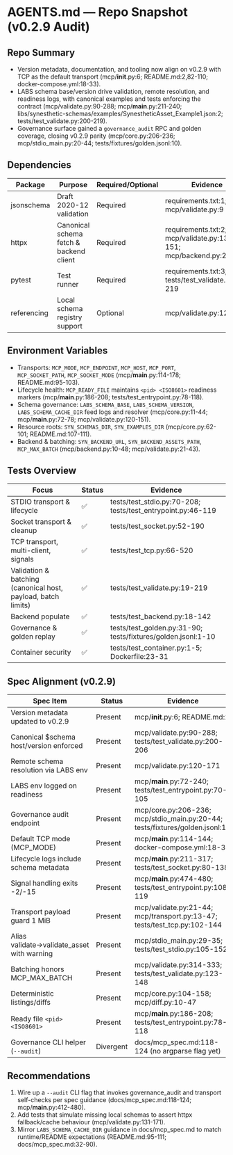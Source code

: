 # AGENTS.md — Repo Snapshot (v0.2.9 Audit)

## Repo Summary
- Version metadata, documentation, and tooling now align on v0.2.9 with TCP as the default transport (mcp/__init__.py:6; README.md:2,82-110; docker-compose.yml:18-33).
- LABS schema base/version drive validation, remote resolution, and readiness logs, with canonical examples and tests enforcing the contract (mcp/validate.py:90-288; mcp/__main__.py:211-240; libs/synesthetic-schemas/examples/SynestheticAsset_Example1.json:2; tests/test_validate.py:200-219).
- Governance surface gained a `governance_audit` RPC and golden coverage, closing v0.2.9 parity (mcp/core.py:206-236; mcp/stdio_main.py:20-44; tests/fixtures/golden.jsonl:10).

## Dependencies
| Package | Purpose | Required/Optional | Evidence |
| - | - | - | - |
| jsonschema | Draft 2020-12 validation | Required | requirements.txt:1; mcp/validate.py:9 |
| httpx | Canonical schema fetch & backend client | Required | requirements.txt:2; mcp/validate.py:131-151; mcp/backend.py:20-84 |
| pytest | Test runner | Required | requirements.txt:3; tests/test_validate.py:19-219 |
| referencing | Local schema registry support | Optional | mcp/validate.py:12-118 |

## Environment Variables
- Transports: `MCP_MODE`, `MCP_ENDPOINT`, `MCP_HOST`, `MCP_PORT`, `MCP_SOCKET_PATH`, `MCP_SOCKET_MODE` (mcp/__main__.py:114-178; README.md:95-103).
- Lifecycle health: `MCP_READY_FILE` maintains `<pid> <ISO8601>` readiness markers (mcp/__main__.py:186-208; tests/test_entrypoint.py:78-118).
- Schema governance: `LABS_SCHEMA_BASE`, `LABS_SCHEMA_VERSION`, `LABS_SCHEMA_CACHE_DIR` feed logs and resolver (mcp/core.py:11-44; mcp/__main__.py:72-78; mcp/validate.py:120-151).
- Resource roots: `SYN_SCHEMAS_DIR`, `SYN_EXAMPLES_DIR` (mcp/core.py:62-101; README.md:107-111).
- Backend & batching: `SYN_BACKEND_URL`, `SYN_BACKEND_ASSETS_PATH`, `MCP_MAX_BATCH` (mcp/backend.py:10-48; mcp/validate.py:21-43).

## Tests Overview
| Focus | Status | Evidence |
| - | - | - |
| STDIO transport & lifecycle | ✅ | tests/test_stdio.py:70-208; tests/test_entrypoint.py:46-119 |
| Socket transport & cleanup | ✅ | tests/test_socket.py:52-190 |
| TCP transport, multi-client, signals | ✅ | tests/test_tcp.py:66-520 |
| Validation & batching (canonical host, payload, batch limits) | ✅ | tests/test_validate.py:19-219 |
| Backend populate | ✅ | tests/test_backend.py:18-142 |
| Governance & golden replay | ✅ | tests/test_golden.py:31-90; tests/fixtures/golden.jsonl:1-10 |
| Container security | ✅ | tests/test_container.py:1-5; Dockerfile:23-31 |

## Spec Alignment (v0.2.9)
| Spec Item | Status | Evidence |
| - | - | - |
| Version metadata updated to v0.2.9 | Present | mcp/__init__.py:6; README.md:2 |
| Canonical $schema host/version enforced | Present | mcp/validate.py:90-288; tests/test_validate.py:200-206 |
| Remote schema resolution via LABS env | Present | mcp/validate.py:120-171 |
| LABS env logged on readiness | Present | mcp/__main__.py:72-240; tests/test_entrypoint.py:70-105 |
| Governance audit endpoint | Present | mcp/core.py:206-236; mcp/stdio_main.py:20-44; tests/fixtures/golden.jsonl:10 |
| Default TCP mode (MCP_MODE) | Present | mcp/__main__.py:114-144; docker-compose.yml:18-33 |
| Lifecycle logs include schema metadata | Present | mcp/__main__.py:211-317; tests/test_socket.py:80-138 |
| Signal handling exits -2/-15 | Present | mcp/__main__.py:474-480; tests/test_entrypoint.py:108-119 |
| Transport payload guard 1 MiB | Present | mcp/validate.py:21-44; mcp/transport.py:13-47; tests/test_tcp.py:102-144 |
| Alias validate→validate_asset with warning | Present | mcp/stdio_main.py:29-35; tests/test_stdio.py:105-152 |
| Batching honors MCP_MAX_BATCH | Present | mcp/validate.py:314-333; tests/test_validate.py:123-148 |
| Deterministic listings/diffs | Present | mcp/core.py:104-158; mcp/diff.py:10-47 |
| Ready file `<pid> <ISO8601>` | Present | mcp/__main__.py:186-208; tests/test_entrypoint.py:78-118 |
| Governance CLI helper (`--audit`) | Divergent | docs/mcp_spec.md:118-124 (no argparse flag yet) |

## Recommendations
1. Wire up a `--audit` CLI flag that invokes governance_audit and transport self-checks per spec guidance (docs/mcp_spec.md:118-124; mcp/__main__.py:412-480).
2. Add tests that simulate missing local schemas to assert httpx fallback/cache behaviour (mcp/validate.py:131-171).
3. Mirror `LABS_SCHEMA_CACHE_DIR` guidance in docs/mcp_spec.md to match runtime/README expectations (README.md:95-111; docs/mcp_spec.md:32-90).
